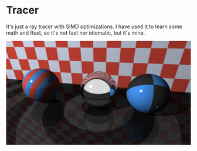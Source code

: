 # Tracer

It's just a ray tracer with SIMD optimizations. I have used it to learn some
math and Rust, so it's not fast nor idiomatic, but it's mine.

![example render](example.png)
